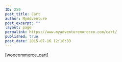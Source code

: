 ```yaml
---
ID: 250
post_title: Cart
author: MyAdventure
post_excerpt: ""
layout: page
permalink: https://www.myadventuremorocco.com/cart/
published: true
post_date: 2015-07-16 12:18:33
---
```

[woocommerce_cart]